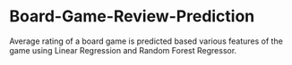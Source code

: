 # Board-Game-Review-Prediction
Average rating of a board game is predicted based various features of the game using Linear Regression and Random Forest Regressor.

